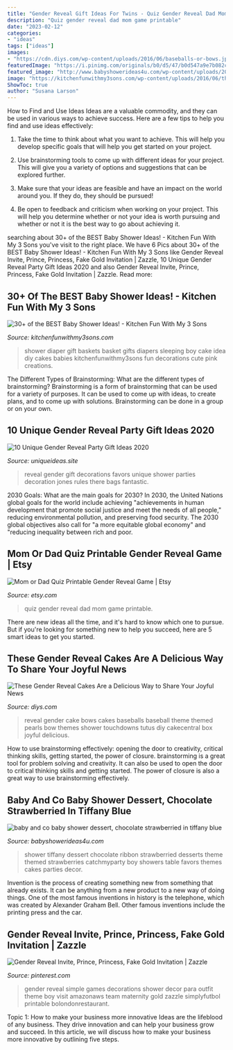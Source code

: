 ```yaml
---
title: "Gender Reveal Gift Ideas For Twins - Quiz Gender Reveal Dad Mom Game Printable"
description: "Quiz gender reveal dad mom game printable"
date: "2023-02-12"
categories:
- "ideas"
tags: ["ideas"]
images:
- "https://cdn.diys.com/wp-content/uploads/2016/06/baseballs-or-bows.jpg"
featuredImage: "https://i.pinimg.com/originals/b0/d5/47/b0d547a9e7b082c866e786eeab769ae1.jpg"
featured_image: "http://www.babyshowerideas4u.com/wp-content/uploads/2016/01/baby-and-co-baby-shower-dessert-chocolate-strawberried-in-tiffany-blue-white-ribbon.jpg"
image: "https://kitchenfunwithmy3sons.com/wp-content/uploads/2016/06/the-best-baby-shower-ideas-diaper-cakes-food-gifts-26.jpg"
ShowToc: true
author: "Susana Larson"
---
```



How to Find and Use Ideas
Ideas are a valuable commodity, and they can be used in various ways to achieve success. Here are a few tips to help you find and use ideas effectively:
1. Take the time to think about what you want to achieve. This will help you develop specific goals that will help you get started on your project.

2. Use brainstorming tools to come up with different ideas for your project. This will give you a variety of options and suggestions that can be explored further.

3. Make sure that your ideas are feasible and have an impact on the world around you. If they do, they should be pursued!

4. Be open to feedback and criticism when working on your project. This will help you determine whether or not your idea is worth pursuing and whether or not it is the best way to go about achieving it.

	

		
searching about 30+ of the BEST Baby Shower Ideas! - Kitchen Fun With My 3 Sons you've visit to the right place. We have 6 Pics about 30+ of the BEST Baby Shower Ideas! - Kitchen Fun With My 3 Sons like Gender Reveal Invite, Prince, Princess, Fake Gold Invitation | Zazzle, 10 Unique Gender Reveal Party Gift Ideas 2020 and also Gender Reveal Invite, Prince, Princess, Fake Gold Invitation | Zazzle. Read more:
		
    
## 30+ Of The BEST Baby Shower Ideas! - Kitchen Fun With My 3 Sons

<img loading=lazy src="https://kitchenfunwithmy3sons.com/wp-content/uploads/2016/06/the-best-baby-shower-ideas-diaper-cakes-food-gifts-26.jpg" onerror="this.onerror=null;this.src='https://tse1.mm.bing.net/th?id=OIP.p8vSlVnhsVhj1DLYC4RT9wAAAA&amp;pid=15.1';" alt="30+ of the BEST Baby Shower Ideas! - Kitchen Fun With My 3 Sons">

_Source: kitchenfunwithmy3sons.com_

>shower diaper gift baskets basket gifts diapers sleeping boy cake idea diy cakes babies kitchenfunwithmy3sons fun decorations cute pink creations. 

	

The Different Types of Brainstorming: What are the different types of brainstorming?
Brainstorming is a form of brainstorming that can be used for a variety of purposes. It can be used to come up with ideas, to create plans, and to come up with solutions. Brainstorming can be done in a group or on your own.

    
## 10 Unique Gender Reveal Party Gift Ideas 2020

<img loading=lazy src="https://www.uniqueideas.site/wp-content/uploads/gender-reveal-party-decorations-ideas-google-search-jones-baby.jpg" onerror="this.onerror=null;this.src='https://tse3.mm.bing.net/th?id=OIP.Yzhjaf3PCpjxVVUJiaL2-gHaFi&amp;pid=15.1';" alt="10 Unique Gender Reveal Party Gift Ideas 2020">

_Source: uniqueideas.site_

>reveal gender gift decorations favors unique shower parties decoration jones rules there bags fantastic. 

	

2030 Goals: What are the main goals for 2030?
In 2030, the United Nations global goals for the world include achieving "achievements in human development that promote social justice and meet the needs of all people," reducing environmental pollution, and preserving food security. The 2030 global objectives also call for "a more equitable global economy" and "reducing inequality between rich and poor.

    
## Mom Or Dad Quiz Printable Gender Reveal Game | Etsy

<img loading=lazy src="https://i.etsystatic.com/15509370/r/il/98821c/1296239329/il_794xN.1296239329_3ak8.jpg" onerror="this.onerror=null;this.src='https://tse3.mm.bing.net/th?id=OIP.7uBbo7i0577jq8q0YDWlGQHaJ4&amp;pid=15.1';" alt="Mom or Dad Quiz Printable Gender Reveal Game | Etsy">

_Source: etsy.com_

>quiz gender reveal dad mom game printable. 

	

There are new ideas all the time, and it's hard to know which one to pursue. But if you're looking for something new to help you succeed, here are 5 smart ideas to get you started.

    
## These Gender Reveal Cakes Are A Delicious Way To Share Your Joyful News

<img loading=lazy src="https://cdn.diys.com/wp-content/uploads/2016/06/baseballs-or-bows.jpg" onerror="this.onerror=null;this.src='https://tse3.mm.bing.net/th?id=OIP.Jb0anqBMtLs-K2v8D5TUygHaKY&amp;pid=15.1';" alt="These Gender Reveal Cakes Are a Delicious Way to Share Your Joyful News">

_Source: diys.com_

>reveal gender cake bows cakes baseballs baseball theme themed pearls bow themes shower touchdowns tutus diy cakecentral box joyful delicious. 

	

How to use brainstorming effectively: opening the door to creativity, critical thinking skills, getting started, the power of closure.
brainstorming is a great tool for problem solving and creativity. It can also be used to open the door to critical thinking skills and getting started. The power of closure is also a great way to use brainstorming effectively.

    
## Baby And Co Baby Shower Dessert, Chocolate Strawberried In Tiffany Blue

<img loading=lazy src="http://www.babyshowerideas4u.com/wp-content/uploads/2016/01/baby-and-co-baby-shower-dessert-chocolate-strawberried-in-tiffany-blue-white-ribbon.jpg" onerror="this.onerror=null;this.src='https://tse2.mm.bing.net/th?id=OIP.r7oWjfjJvCIevbytkP-n_gHaGr&amp;pid=15.1';" alt="baby and co baby shower dessert, chocolate strawberried in tiffany blue">

_Source: babyshowerideas4u.com_

>shower tiffany dessert chocolate ribbon strawberried desserts theme themed strawberries catchmyparty boy showers table favors themes cakes parties decor. 

	

Invention is the process of creating something new from something that already exists. It can be anything from a new product to a new way of doing things. One of the most famous inventions in history is the telephone, which was created by Alexander Graham Bell. Other famous inventions include the printing press and the car.

    
## Gender Reveal Invite, Prince, Princess, Fake Gold Invitation | Zazzle

<img loading=lazy src="https://i.pinimg.com/originals/b0/d5/47/b0d547a9e7b082c866e786eeab769ae1.jpg" onerror="this.onerror=null;this.src='https://tse3.mm.bing.net/th?id=OIP.P819wqzmvYZB2zhRsVgquAHaNK&amp;pid=15.1';" alt="Gender Reveal Invite, Prince, Princess, Fake Gold Invitation | Zazzle">

_Source: pinterest.com_

>gender reveal simple games decorations shower decor para outfit theme boy visit amazonaws team maternity gold zazzle simplyfutbol printable bolondonrestaurant. 

	

Topic 1: How to make your business more innovative
Ideas are the lifeblood of any business. They drive innovation and can help your business grow and succeed. In this article, we will discuss how to make your business more innovative by outlining five steps.

